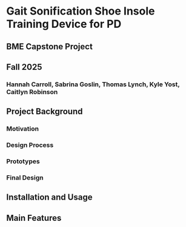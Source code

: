 # Gait Sonification Shoe Insole Training Device for PD
## BME Capstone Project
## Fall 2025
### Hannah Carroll, Sabrina Goslin, Thomas Lynch, Kyle Yost, Caitlyn Robinson

## Project Background
### Motivation
### Design Process
### Prototypes
### Final Design

## Installation and Usage

## Main Features 

